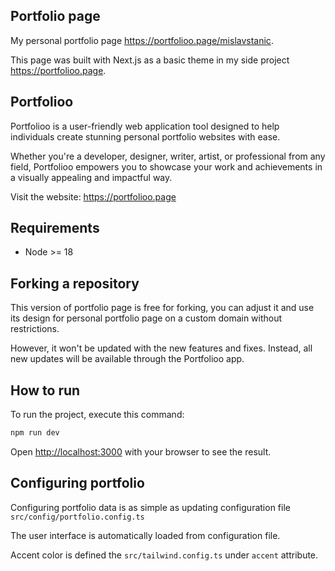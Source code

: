 ## Portfolio page

My personal portfolio page https://portfolioo.page/mislavstanic.

This page was built with Next.js as a basic theme in my side project https://portfolioo.page.

## Portfolioo

Portfolioo is a user-friendly web application tool designed to help individuals create stunning personal portfolio websites with ease.

Whether you're a developer, designer, writer, artist, or professional from any field, Portfolioo empowers you to showcase your work and achievements in a visually appealing and impactful way.

Visit the website: https://portfolioo.page

## Requirements

- Node >= 18

## Forking a repository

This version of portfolio page is free for forking, you can adjust it and use its design for personal portfolio page on a custom domain without restrictions.

However, it won't be updated with the new features and fixes.
Instead, all new updates will be available through the Portfolioo app.

## How to run

To run the project, execute this command:

```bash
npm run dev
```

Open [http://localhost:3000](http://localhost:3000) with your browser to see the result.

## Configuring portfolio

Configuring portfolio data is as simple as updating configuration file `src/config/portfolio.config.ts`

The user interface is automatically loaded from configuration file.

Accent color is defined the `src/tailwind.config.ts` under `accent` attribute.

